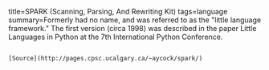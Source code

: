 title=SPARK (Scanning, Parsing, And Rewriting Kit)
tags=language
summary=Formerly had no name, and was referred to as the "little language framework." The first version (circa 1998) was described in the paper Little Languages in Python at the 7th International Python Conference.
~~~~~~

[Source](http://pages.cpsc.ucalgary.ca/~aycock/spark/)

